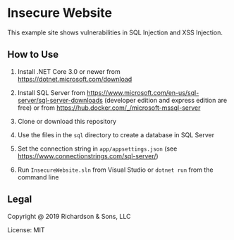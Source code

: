 Insecure Website
================

This example site shows vulnerabilities in SQL Injection and XSS Injection.

How to Use
----------

1. Install .NET Core 3.0 or newer from https://dotnet.microsoft.com/download

2. Install SQL Server from https://www.microsoft.com/en-us/sql-server/sql-server-downloads (developer edition and express edition are free) or from https://hub.docker.com/_/microsoft-mssql-server

3. Clone or download this repository

4. Use the files in the `sql` directory to create a database in SQL Server

5. Set the connection string in `app/appsettings.json` (see https://www.connectionstrings.com/sql-server/)

6. Run `InsecureWebsite.sln` from Visual Studio or `dotnet run` from the command line

Legal
-----

Copyright @ 2019 Richardson & Sons, LLC

License: MIT
